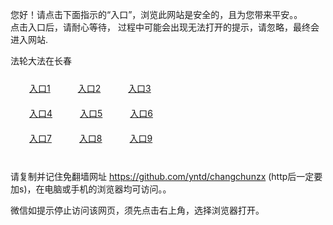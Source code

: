 您好！请点击下面指示的“入口”，浏览此网站是安全的，且为您带来平安。。 <br/>
点击入口后，请耐心等待， 过程中可能会出现无法打开的提示，请忽略，最终会进入网站. </br>

法轮大法在长春<br/>
<div style="padding:10px"><a style="margin:20px" target="_blank" href="https://d2s4onqs1xfwo4.cloudfront.net/2Qpsp?ysionidd" id="ccLink1" rel="nofollow">入口1</a> <a target="_blank" style="margin:20px" href="https://d2pazo2g2y17jr.cloudfront.net/2Qpsp?pxcxtxgf" id="ccLink2" rel="nofollow">入口2</a> <a style="margin:20px" target="_blank" href="https://d2a8a7r5a81nxa.cloudfront.net/2Qpsp?sheeq" id="ccLink3" rel="nofollow">入口3</a></div>

<div style="padding:10px" ><a style="margin:20px" target="_blank" href="https://d2s4onqs1xfwo4.cloudfront.net/2Qpsp?ysionidd" id="ccLink4" rel="nofollow">入口4</a> <a style="margin:20px" href="https://d2pazo2g2y17jr.cloudfront.net/2Qpsp?pxcxtxgf" target="_blank" id="ccLink5" rel="nofollow">入口5</a> <a style="margin:20px" href="https://d2a8a7r5a81nxa.cloudfront.net/2Qpsp?sheeq" target="_blank" id="ccLink6" rel="nofollow">入口6</a></div>

<div style="padding:10px"><a style="margin:20px" target="_blank" href="https://d2s4onqs1xfwo4.cloudfront.net/2Qpsp?ysionidd" id="ccLink7" rel="nofollow">入口7</a> <a style="margin:20px" href="https://d2pazo2g2y17jr.cloudfront.net/2Qpsp?pxcxtxgf" target="_blank" id="ccLink8" rel="nofollow">入口8</a> <a style="margin:20px" target="_blank" href="https://d2a8a7r5a81nxa.cloudfront.net/2Qpsp?sheeq" id="ccLink9" rel="nofollow">入口9</a></div>

<br/>



请复制并记住免翻墙网址 https://github.com/yntd/changchunzx (http后一定要加s)，在电脑或手机的浏览器均可访问。。<br/>

微信如提示停止访问该网页，须先点击右上角，选择浏览器打开。
